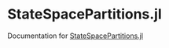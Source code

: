# StateSpacePartitions.jl

Documentation for [StateSpacePartitions.jl](https://github.com/sandreza/StateSpacePartitions.jl)



